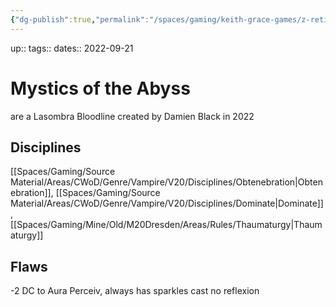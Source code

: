 ```yaml
---
{"dg-publish":true,"permalink":"/spaces/gaming/keith-grace-games/z-retired-games/vtm-2022/areas/notes/mystics-of-the-abyss/","dgHomeLink":true,"dgPassFrontmatter":true}
---
```


up:: 
tags:: 
dates:: 2022-09-21

# Mystics of the Abyss
are a Lasombra Bloodline created by Damien Black in 2022
## Disciplines 
[[Spaces/Gaming/Source Material/Areas/CWoD/Genre/Vampire/V20/Disciplines/Obtenebration|Obtenebration]], [[Spaces/Gaming/Source Material/Areas/CWoD/Genre/Vampire/V20/Disciplines/Dominate|Dominate]], [[Spaces/Gaming/Mine/Old/M20Dresden/Areas/Rules/Thaumaturgy|Thaumaturgy]]
## Flaws
-2 DC to Aura Perceiv, always has sparkles
cast no reflexion